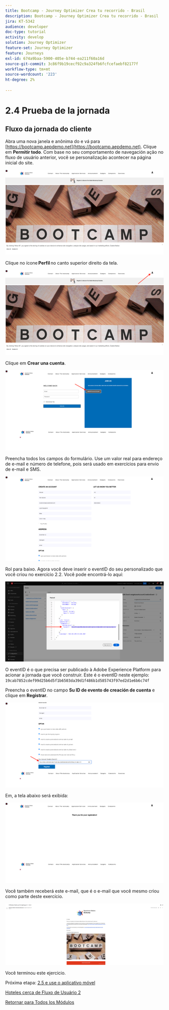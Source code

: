 ```yaml
---
title: Bootcamp - Journey Optimizer Crea tu recorrido - Brasil
description: Bootcamp - Journey Optimizer Crea tu recorrido - Brasil
jira: KT-5342
audience: developer
doc-type: tutorial
activity: develop
solution: Journey Optimizer
feature-set: Journey Optimizer
feature: Journeys
exl-id: 674a9baa-5900-405e-b744-ea211f60a16d
source-git-commit: 3c86f9b19cecf92c9a324fb6fcfcefaebf82177f
workflow-type: tm+mt
source-wordcount: '223'
ht-degree: 2%

---
```


# 2.4 Prueba de la jornada

## Fluxo da jornada do cliente

Abra uma nova janela e anônima do e vá para [https://bootcamp.aepdemo.net](https://bootcamp.aepdemo.net). Clique em **Permitir todo**. Com base no seu comportamento de navegación ação no fluxo de usuário anterior, você se personalização acontecer na página inicial do site.

![DSN](./images/web8a.png)

Clique no ícone **Perfil** no canto superior direito da tela.

![Demostración](./images/web8b.png)

Clique em **Crear una cuenta**.

![Demostración](./images/pv5.png)

Preencha todos los campos do formulário. Use um valor real para endereço de e-mail e número de telefone, pois será usado em exercícios para envio de e-mail e SMS.

![Demostración](./images/pv7a.png)

Rol para baixo. Agora você deve inserir o eventID do seu personalizado que você criou no exercício 2.2. Você pode encontrá-lo aquí:

![ACOP](./images/payloadeventID.png)

O eventID é o que precisa ser publicado à Adobe Experience Platform para acionar a jornada que você construir. Este é o eventID neste ejemplo:
`19cab7852cdef99d25b6d5f1b6503da39d1f486b1d585743f97ed2d1e6b6c74f`

Preencha o eventID no campo **Su ID de evento de creación de cuenta** e clique em **Registrar**.

![Demostración](./images/pv8a.png)

Em, a tela abaixo será exibida:

![Demostración](./images/pv9.png)

Você também receberá este e-mail, que é o e-mail que você mesmo criou como parte deste exercício.

![Demostración](./images/pv10a.png)

Você terminou este ejercicio.

Próxima etapa: [2.5 e use o aplicativo móvel](./ex5.md)

[Hoteles cerca de Fluxo de Usuário 2](./uc2.md)

[Retornar para Todos los Módulos](../../overview.md)
